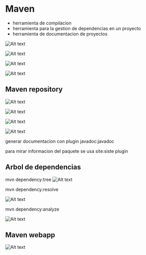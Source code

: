 # Maven

- herramienta de compilacion
- herramienta para la gestion de dependencias en un proyecto
- herramienta de documentacion de proyectos

![Alt text](image-21.png)

![Alt text](image-22.png)

![Alt text](image-23.png)

![Alt text](image-24.png)

## Maven repository

![Alt text](image-25.png)

![Alt text](image-26.png)

![Alt text](image-27.png)

![Alt text](image-28.png)

generar documentacion con plugin javadoc:javadoc

para mirar informacion del paquete se usa site:siste plugin

## Arbol de dependencias

mvn dependency:tree
![Alt text](image-29.png)

mvn dependency:resolve

![Alt text](image-30.png)

mvn dependency:analyze 

![Alt text](image-31.png)

## Maven webapp

![Alt text](image-32.png)

